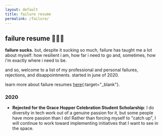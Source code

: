 ```yaml
---
layout: default
title: failure resume
permalink: /failure/
---
```


## failure resume 🤷🏻‍♀️
**failure sucks.** but, despite it sucking so much, failure has taught me a lot about myself: how resilient i am, how far i need to go and, sometimes, how i'm exactly where i need to be.

and so, welcome to a list of my professional and personal failures, rejections, and disappointments. started in june of 2020. 

learn more about failure resumes [here](https://www.mentalfloss.com/article/573154/failure-resume-benefits){:target="_blank"}.

### 2020
- **Rejected for the Grace Hopper Celebration Student Scholarship**: I do diversity in tech work out of a genuine passion for it, but some people have more passion than I do! Rather than forcing myself to "catch up", I will continue to work toward implementing initiatives that I want to see in the space.